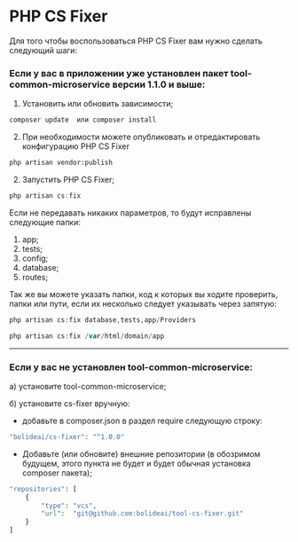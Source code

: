 # PHP CS Fixer

Для того чтобы воспользоваться  PHP CS Fixer вам нужно сделать следующий шаги:

### Если у вас в приложении уже установлен пакет tool-common-microservice версии 1.1.0 и выше:

1) Установить или обновить зависимости;

```jsx
composer update  или composer install
```

2) При необходимости можете опубликовать и отредактировать конфигурацию PHP CS Fixer

```bash
php artisan vendor:publish
```

2) Запустить PHP CS Fixer;

```jsx
php artisan cs:fix
```

Если не передавать никаких параметров, то будут исправлены следующие папки:

1. app;
2. tests;
3. config;
4. database;
5. routes;

Так же вы можете указать папки, код к которых вы ходите проверить, папки или пути, если их несколько следует указывать через запятую:

```php
php artisan cs:fix database,tests,app/Providers

php artisan cs:fix /var/html/domain/app
```

---

### Если у вас не установлен tool-common-microservice:

a) установите tool-common-microservice;

б) установите cs-fixer вручную:

- добавьте в composer.json в раздел require следующую строку:

```php
"bolideai/cs-fixer": "^1.0.0"
```

- Добавьте (или обновите) внешние репозитории (в обозримом будущем, этого пункта не будет и будет обычная установка composer пакета);

```php
"repositories": [
    {
        "type": "vcs",
        "url":  "git@github.com:bolideai/tool-cs-fixer.git"
    }
]
```
